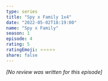 ```yaml
---
type: series
title: "Spy x Family 1x4"
date: "2022-05-02T18:19:00"
name: "Spy x Family"
season: 1
episode: 4
rating: 5
ratingEmoji: ⭐️⭐️⭐️⭐️⭐️
share: false
---
```


*[No review was written for this episode]*
